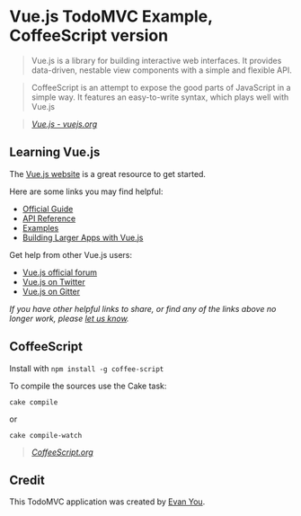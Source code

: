 # Vue.js TodoMVC Example, CoffeeScript version

> Vue.js is a library for building interactive web interfaces.
It provides data-driven, nestable view components with a simple and flexible API.

> CoffeeScript is an attempt to expose the good parts of JavaScript in a simple way.
> It features an easy-to-write syntax, which plays well with Vue.js

> _[Vue.js - vuejs.org](http://vuejs.org)_

## Learning Vue.js
The [Vue.js website](http://vuejs.org/) is a great resource to get started.

Here are some links you may find helpful:

* [Official Guide](http://vuejs.org/guide/)
* [API Reference](http://vuejs.org/api/)
* [Examples](http://vuejs.org/examples/)
* [Building Larger Apps with Vue.js](http://vuejs.org/guide/application.html)

Get help from other Vue.js users:

* [Vue.js official forum](http://forum.vuejs.org)
* [Vue.js on Twitter](https://twitter.com/vuejs)
* [Vue.js on Gitter](https://gitter.im/vuejs/vue)

_If you have other helpful links to share, or find any of the links above no longer work, please [let us know](https://github.com/tastejs/todomvc/issues)._

## CoffeeScript
Install with ```npm install -g coffee-script```

To compile the sources use the Cake task:
```
cake compile
```
or
```
cake compile-watch
```
> _[CoffeeScript.org](http://coffeescript.org/)_

## Credit

This TodoMVC application was created by [Evan You](http://evanyou.me).
